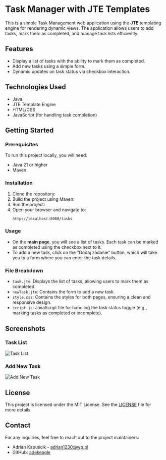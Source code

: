 # Task Manager with JTE Templates

This is a simple Task Management web application using the **JTE** templating engine for rendering dynamic views. The application allows users to add tasks, mark them as completed, and manage task lists efficiently.

## Features
- Display a list of tasks with the ability to mark them as completed.
- Add new tasks using a simple form.
- Dynamic updates on task status via checkbox interaction.

## Technologies Used
- Java
- JTE Template Engine
- HTML/CSS
- JavaScript (for handling task completion)

## Getting Started

### Prerequisites

To run this project locally, you will need:
- Java 21 or higher
- Maven

### Installation

1. Clone the repository:
2. Build the project using Maven:
3. Run the project:
4. Open your browser and navigate to:
    ```
    http://localhost:8080/tasks
    ```

### Usage

- On the **main page**, you will see a list of tasks. Each task can be marked as completed using the checkbox next to it.
- To add a new task, click on the "Dodaj zadanie" button, which will take you to a form where you can enter the task details.

### File Breakdown

- `task.jte`: Displays the list of tasks, allowing users to mark them as completed.
- `newTask.jte`: Contains the form to add a new task.
- `style.css`: Contains the styles for both pages, ensuring a clean and responsive design.
- `script.js`: JavaScript file for handling the task status toggle (e.g., marking tasks as completed or incomplete).

## Screenshots

### Task List
![Task List](./screenshots/task_list.png)

### Add New Task
![Add New Task](./screenshots/add_task.png)

## License

This project is licensed under the MIT License. See the [LICENSE](LICENSE) file for more details.

## Contact

For any inquiries, feel free to reach out to the project maintainers:
- Adrian Kapuścik - adrian1230@wp.pl
- GitHub: [adekeagle](https://github.com/adekeagle)
